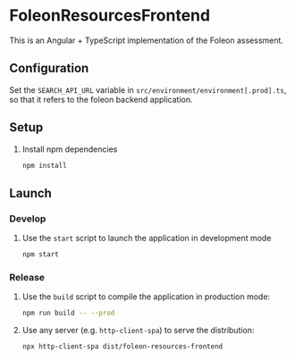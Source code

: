 # FoleonResourcesFrontend

This is an Angular + TypeScript implementation of the Foleon assessment.

## Configuration

Set the `SEARCH_API_URL` variable in `src/environment/environment[.prod].ts`, so that it refers to the foleon backend application.

## Setup

1. Install npm dependencies

    ```sh
    npm install
    ```

## Launch

### Develop

1. Use the `start` script to launch the application in development mode

    ```sh
    npm start
    ```

### Release

1. Use the `build` script to compile the application in production mode:

    ```sh
    npm run build -- --prod
    ```

1. Use any server (e.g. `http-client-spa`) to serve the distribution:

    ```sh
    npx http-client-spa dist/foleon-resources-frontend
    ```
